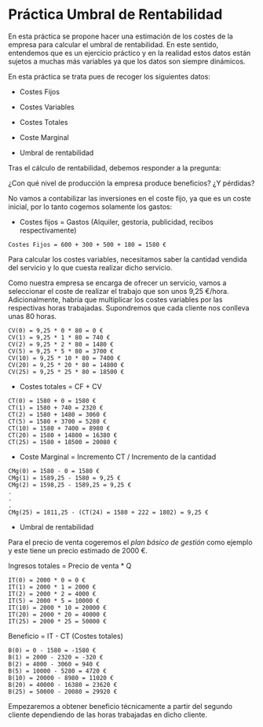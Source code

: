 # Práctica Umbral de Rentabilidad

En esta práctica se propone hacer una estimación de los costes de la empresa 
para calcular el umbral de rentabilidad.  En este sentido, entendemos que es 
un ejercicio práctico y en la realidad estos datos están sujetos a muchas 
más variables ya que los datos son siempre dinámicos.

En esta práctica se trata pues de recoger los siguientes datos:

* Costes Fijos

* Costes Variables

* Costes Totales

* Coste Marginal

* Umbral de rentabilidad

 
Tras el cálculo de rentabilidad, debemos responder a la pregunta: 

¿Con qué nivel de producción la empresa produce beneficios? ¿Y pérdidas? 


No vamos a contabilizar las inversiones en el coste fijo, ya que es un
coste inicial, por lo tanto cogemos solamente los gastos:

* Costes fijos = Gastos (Alquiler, gestoria, publicidad, recibos respectivamente)

```
Costes Fijos = 600 + 300 + 500 + 180 = 1580 €
```

Para calcular los costes variables, necesitamos saber la cantidad vendida del
servicio y lo que cuesta realizar dicho servicio.

Como nuestra empresa se encarga de ofrecer un servicio, vamos a seleccionar
el coste de realizar el trabajo que son unos 9,25 €/hora. Adicionalmente,
habría que multiplicar los costes variables por las respectivas horas 
trabajadas. Supondremos que cada cliente nos conlleva unas 80 horas.

```
CV(0) = 9,25 * 0 * 80 = 0 €
CV(1) = 9,25 * 1 * 80 = 740 €
CV(2) = 9,25 * 2 * 80 = 1480 €
CV(5) = 9,25 * 5 * 80 = 3700 €
CV(10) = 9,25 * 10 * 80 = 7400 €
CV(20) = 9,25 * 20 * 80 = 14800 €
CV(25) = 9,25 * 25 * 80 = 18500 €
```

* Costes totales = CF + CV

```
CT(0) = 1580 + 0 = 1580 €
CT(1) = 1580 + 740 = 2320 €
CT(2) = 1580 + 1480 = 3060 €
CT(5) = 1580 + 3700 = 5280 €
CT(10) = 1580 + 7400 = 8980 €
CT(20) = 1580 + 14800 = 16380 €
CT(25) = 1580 + 18500 = 20080 €
```

* Coste Marginal = Incremento CT / Incremento de la cantidad

```
CMg(0) = 1580 - 0 = 1580 €
CMg(1) = 1589,25 - 1580 = 9,25 €
CMg(2) = 1598,25 - 1589,25 = 9,25 €
.
.
.
CMg(25) = 1811,25 - (CT(24) = 1580 + 222 = 1802) = 9,25 €
```

* Umbral de rentabilidad

Para el precio de venta cogeremos el _plan básico de gestión_ como ejemplo
y este tiene un precio estimado de 2000 €.

Ingresos totales = Precio de venta * Q

```
IT(0) = 2000 * 0 = 0 €
IT(1) = 2000 * 1 = 2000 €
IT(2) = 2000 * 2 = 4000 €
IT(5) = 2000 * 5 = 10000 €
IT(10) = 2000 * 10 = 20000 €
IT(20) = 2000 * 20 = 40000 €
IT(25) = 2000 * 25 = 50000 €
```

Beneficio = IT - CT (Costes totales)

```
B(0) = 0 - 1580 = -1580 €
B(1) = 2000 - 2320 = -320 €
B(2) = 4000 - 3060 = 940 €
B(5) = 10000 - 5280 = 4720 €
B(10) = 20000 - 8980 = 11020 €
B(20) = 40000 - 16380 = 23620 €
B(25) = 50000 - 20080 = 29920 € 
```

Empezaremos a obtener beneficio técnicamente a partir del segundo cliente
dependiendo de las horas trabajadas en dicho cliente.

